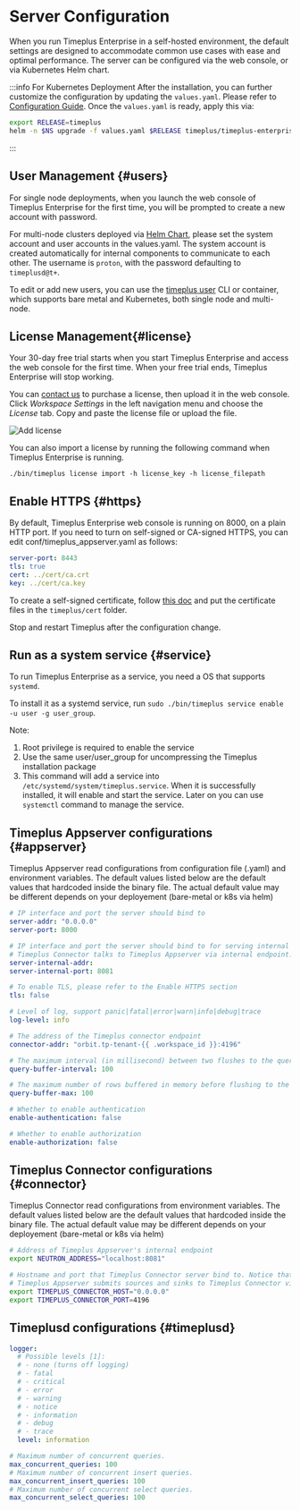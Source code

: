 # Server Configuration

When you run Timeplus Enterprise in a self-hosted environment, the default settings are designed to accommodate common use cases with ease and optimal performance. The server can be configured via the web console, or via Kubernetes Helm chart.

:::info For Kubernetes Deployment
After the installation, you can further customize the configuration by updating the `values.yaml`. Please refer to [Configuration Guide](/k8s-helm#configuration-guide). Once the `values.yaml` is ready, apply this via:

```bash
export RELEASE=timeplus
helm -n $NS upgrade -f values.yaml $RELEASE timeplus/timeplus-enterprise
```
:::

## User Management {#users}

For single node deployments, when you launch the web console of Timeplus Enterprise for the first time, you will be prompted to create a new account with password.

For multi-node clusters deployed via [Helm Chart](/k8s-helm), please set the system account and user accounts in the values.yaml. The system account is created automatically for internal components to communicate to each other. The username is `proton`, with the password defaulting to `timeplusd@t+`.

To edit or add new users, you can use the [timeplus user](/cli-user) CLI or container, which supports bare metal and Kubernetes, both single node and multi-node.

## License Management{#license}

Your 30-day free trial starts when you start Timeplus Enterprise and access the web console for the first time. When your free trial ends, Timeplus Enterprise will stop working.

You can [contact us](mailto:support@timeplus.com) to purchase a license, then upload it in the web console. Click *Workspace Settings* in the left navigation menu and choose the *License* tab. Copy and paste the license file or upload the file.

![Add license](/img/add_license.png)

You can also import a license by running the following command when Timeplus Enterprise is running.

```
./bin/timeplus license import -h license_key -h license_filepath
```

## Enable HTTPS {#https}

By default, Timeplus Enterprise web console is running on 8000, on a plain HTTP port. If you need to turn on self-signed or CA-signed HTTPS, you can edit conf/timeplus_appserver.yaml as follows:

```yaml
server-port: 8443
tls: true
cert: ../cert/ca.crt
key: ../cert/ca.key
```

To create a self-signed certificate, follow [this doc](https://access.redhat.com/documentation/en-us/red_hat_enterprise_linux/8/html/securing_networks/creating-and-managing-tls-keys-and-certificates_securing-networks) and put the certificate files in the `timeplus/cert` folder.

Stop and restart Timeplus after the configuration change.

## Run as a system service {#service}

To run Timeplus Enterprise as a service, you need a OS that supports `systemd`.

To install it as a systemd service, run `sudo ./bin/timeplus service enable -u user -g user_group`.

Note:

1. Root privilege is required to enable the service
2. Use the same user/user_group for uncompressing the Timeplus installation package
3. This command will add a service into `/etc/systemd/system/timeplus.service`. When it is successfully installed, it will enable and start the service. Later on you can use `systemctl` command to manage the service.

## Timeplus Appserver configurations {#appserver}

Timeplus Appserver read configurations from configuration file (.yaml) and environment variables. The default values listed below are the default values that hardcoded inside the binary file. The actual default value may be different depends on your deployement (bare-metal or k8s via helm)

```yaml
# IP interface and port the server should bind to
server-addr: "0.0.0.0"
server-port: 8000

# IP interface and port the server should bind to for serving internal APIs, by default it uses the preferred outbound IP address on the machine. For best practice use an internal IP and never use 0.0.0.0"
# Timeplus Connector talks to Timeplus Appserver via internal endpoint. Make sure you also update `NEUTRON_ADDRESS` from Timeplus Connector side
server-internal-addr:
server-internal-port: 8081

# To enable TLS, please refer to the Enable HTTPS section
tls: false

# Level of log, support panic|fatal|error|warn|info|debug|trace
log-level: info

# The address of the Timeplus connector endpoint
connector-addr: "orbit.tp-tenant-{{ .workspace_id }}:4196"

# The maximum interval (in millisecond) between two flushes to the query SSE channel.
query-buffer-interval: 100

# The maximum number of rows buffered in memory before flushing to the query SSE channel.
query-buffer-max: 100

# Whether to enable authentication
enable-authentication: false

# Whether to enable authorization
enable-authorization: false
```

## Timeplus Connector configurations {#connector}

Timeplus Connector read configurations from environment variables. The default values listed below are the default values that hardcoded inside the binary file. The actual default value may be different depends on your deployement (bare-metal or k8s via helm)

```bash
# Address of Timeplus Appserver's internal endpoint
export NEUTRON_ADDRESS="localhost:8081"

# Hostname and port that Timeplus Connector server bind to. Notice that Timeplus Connector starts the benthos server that listen to port TIMEPLUS_CONNECTOR_PORT-1 (by default 4195). However, this port is not supposed to be called by anyone else.
# Timeplus Appserver submits sources and sinks to Timeplus Connector via this endpoint. Make sure you also update `connector-addr` from Timeplus Appserver side
export TIMEPLUS_CONNECTOR_HOST="0.0.0.0"
export TIMEPLUS_CONNECTOR_PORT=4196
```

## Timeplusd configurations {#timeplusd}

```yaml
logger:
  # Possible levels [1]:
  # - none (turns off logging)
  # - fatal
  # - critical
  # - error
  # - warning
  # - notice
  # - information
  # - debug
  # - trace
  level: information

# Maximum number of concurrent queries.
max_concurrent_queries: 100
# Maximum number of concurrent insert queries.
max_concurrent_insert_queries: 100
# Maximum number of concurrent select queries.
max_concurrent_select_queries: 100
```
